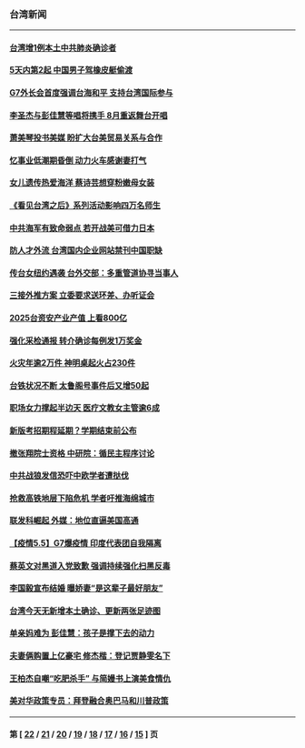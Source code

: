 ### 台湾新闻
---
#### [台湾增1例本土中共肺炎确诊者](../../pages/ncid1349361/n12928035.md) 
#### [5天内第2起 中国男子驾橡皮艇偷渡](../../pages/ncid1349361/n12927920.md) 
#### [G7外长会首度强调台海和平 支持台湾国际参与](../../pages/ncid1349361/n12927639.md) 
#### [李圣杰与彭佳慧等唱将携手 8月重返舞台开唱](../../pages/ncid1349361/n12927747.md) 
#### [萧美琴投书美媒 盼扩大台美贸易关系与合作](../../pages/ncid1349361/n12927624.md) 
#### [忆事业低潮期昏倒 动力火车感谢妻打气](../../pages/ncid1349361/n12925883.md) 
#### [女儿遗传热爱海洋 蔡诗芸想穿粉嫩母女装](../../pages/ncid1349361/n12925876.md) 
#### [《看见台湾之后》系列活动影响四万名师生](../../pages/ncid1349361/n12926730.md) 
#### [中共海军有致命弱点 若开战美可借力日本](../../pages/ncid1349361/n12926632.md) 
#### [防人才外流 台湾国内企业网站禁刊中国职缺](../../pages/ncid1349361/n12926375.md) 
#### [传台女纽约遇袭 台外交部：多重管道协寻当事人](../../pages/ncid1349361/n12926437.md) 
#### [三接外推方案 立委要求送环差、办听证会](../../pages/ncid1349361/n12926391.md) 
#### [2025台资安产业产值 上看800亿](../../pages/ncid1349361/n12926365.md) 
#### [强化采检通报 转介确诊每例发1万奖金](../../pages/ncid1349361/n12926196.md) 
#### [火灾年逾2万件 神明桌起火占230件](../../pages/ncid1349361/n12926266.md) 
#### [台铁状况不断 太鲁阁号事件后又增50起](../../pages/ncid1349361/n12926269.md) 
#### [职场女力撑起半边天 医疗文教女主管逾6成](../../pages/ncid1349361/n12926273.md) 
#### [新版考招期程延期？学期结束前公布](../../pages/ncid1349361/n12926271.md) 
#### [撤张翔院士资格 中研院：循民主程序讨论](../../pages/ncid1349361/n12926249.md) 
#### [中共战狼发信恐吓中欧学者遭挞伐](../../pages/ncid1349361/n12926251.md) 
#### [抢救高铁地层下陷危机 学者吁推海绵城市](../../pages/ncid1349361/n12926254.md) 
#### [联发科崛起 外媒：地位直逼美国高通](../../pages/ncid1349361/n12926206.md) 
#### [【疫情5.5】G7爆疫情 印度代表团自我隔离](../../pages/ncid1349361/n12925715.md) 
#### [蔡英文对黑道入党致歉 强调持续强化扫黑反毒](../../pages/ncid1349361/n12925763.md) 
#### [李国毅宣布结婚 曝娇妻“是这辈子最好朋友”](../../pages/ncid1349361/n12925608.md) 
#### [台湾今天无新增本土确诊、更新两张足迹图](../../pages/ncid1349361/n12925634.md) 
#### [单亲妈难为 彭佳慧：孩子是撑下去的动力](../../pages/ncid1349361/n12923745.md) 
#### [夫妻俩购置上亿豪宅 修杰楷：登记贾静雯名下](../../pages/ncid1349361/n12923756.md) 
#### [王柏杰自嘲“吃肥杀手” 与简嫚书上演美食情仇](../../pages/ncid1349361/n12923748.md) 
#### [美对华政策专员：拜登融合奥巴马和川普政策](../../pages/ncid1349361/n12924779.md) 

---
#### 第 [ [22](./22.md) / [21](./21.md) / [20](./20.md) / [19](./19.md) / [18](./18.md) / [17](./17.md) / [16](./16.md) / [15](./15.md) ] 页
